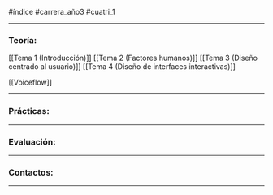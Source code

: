 #índice #carrera_año3 #cuatri_1
___
### Teoría:
[[Tema 1 (Introducción)]]
[[Tema 2 (Factores humanos)]]
[[Tema 3 (Diseño centrado al usuario)]]
[[Tema 4 (Diseño de interfaces interactivas)]]

[[Voiceflow]]
___
### Prácticas:
___
### Evaluación:
___
### Contactos:
___